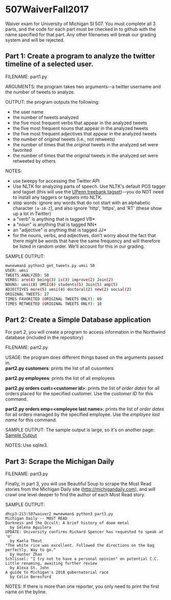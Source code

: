 # 507WaiverFall2017
Waiver exam for University of Michigan SI 507. You must complete all 3 parts, and the code for each part must be checked in to github with the name specified for that part. Any other filenames will break our grading system and will be rejected.

## Part 1: Create a program to analyze the twitter timeline of a selected user.

FILENAME: part1.py

ARGUMENTS: the program takes two arguments--a twitter username and the number of tweets to analyze.

OUTPUT: the program outputs the following:
* the user name
* the number of tweets analyzed
* the five most frequent verbs that appear in the analyzed tweets
* the five most frequent nouns that appear in the analyzed tweets
* the five most frequent adjectives that appear in the analyzed tweets
* the number of _original_ tweets (i.e., not retweets)
* the number of times that the _original_ tweets in the analyzed set were favorited
* the number of times that the _original_ tweets in the analyzed set were retweeted by others

NOTES: 
* use tweepy for accessing the Twitter API
* Use NLTK for analyzing parts of speech. Use NLTK's default POS tagger and tagset (this will use the [UPenn treebank tagset](https://www.ling.upenn.edu/courses/Fall_2003/ling001/penn_treebank_pos.html))--you do NOT need to install any taggers or tagsets into NLTK.
* stop words: ignore any words that do not start with an alphabetic character `[a-zA-Z`], and also ignore 'http', 'https', and 'RT' (these show up a lot in Twitter)
* a "verb" is anything that is tagged VB*
* a "noun" is anything that is tagged NN*
* an "adjective" is anything that is tagged JJ*
* for the nouns, verbs, and adjectives, don't worry about the fact that there might be words that have the same frequency and will therefore be listed in random order. We'll account for this in our grading.

SAMPLE OUTPUT:

```bash
mwnewman$ python3 get_tweets.py umsi 50
USER: umsi
TWEETS ANALYZED: 50
VERBS: are(4) being(3) is(3) improve(2) Join(2) 
NOUNS: umsi(8) UMSI(8) students(5) Join(5) amp(5) 
ADJECTIVES more(5) umsi(4) doctoral(2) new(2) social(2) 
ORIGINAL TWEETS: 27
TIMES FAVORITED (ORIGINAL TWEETS ONLY): 69
TIMES RETWEETED (ORIGINAL TWEETS ONLY): 18
```
## Part 2: Create a Simple Database application

For part 2, you will create a program to access information in the Northwind database (included in the repository)

FILENAME: part2.py

USAGE: the program does different things based on the arguments passed in.  
**part2.py customers**: prints the list of all cusomters

**part2.py employees**: prints the list of all employees

**part2.py orders cust=&lt;customer id&gt;**: prints the list of _order dates_ for all orders placed for the specified customer. Use the _customer ID_ for this command.

**part2.py orders emp=&lt;employee last name&gt;**: prints the list of _order dates_ for all orders managed by the specified employee. Use the _employee last name_ for this command.

SAMPLE OUTPUT:
The sample output is large, so it's on another page: [Sample Output](https://github.com/numerator/507WaiverFall2017/blob/master/part2_output.md)

NOTES: Use sqlite3.

## Part 3: Scrape the Michigan Daily

FILENAME: part3.py

Finally, in part 3, you will use Beautiful Soup to scrape the Most Read stories from the Michigan Daily site (http://michigandaily.com), and will crawl one level deeper to find the author of each Most Read story.

SAMPLE OUTPUT:
```
dhcp3-213:507waiver2 mwnewman$ python3 part3.py   
Michigan Daily -- MOST READ  
Darkness and the Occult: A brief history of doom metal  
  by Selena Aguilera
UPDATE: University confirms Richard Spencer has requested to speak at 'U'  
  by Kaela Theut
"The white rice was excellent. Followed the directions on the bag perfectly. Way to go."  
  by Hunter Zhao
Schlissel: "I try not to have a personal opinion" on potential C.C. Little renaming, awaiting further review  
  by Alexa St. John
A guide to Michigan's 2018 gubernatorial race
  by Colin Beresford
```
NOTES: If there is more than one reporter, you only need to print the first name on the byline.
